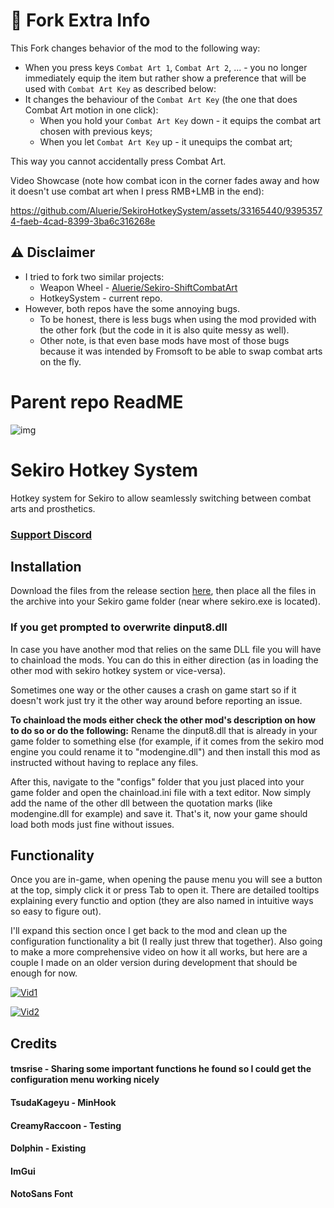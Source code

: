 # 🍴 Fork Extra Info

This Fork changes behavior of the mod to the following way:

* When you press keys `Combat Art 1`, `Combat Art 2`, ... - you no longer immediately equip the item but rather show a preference that will be used with `Combat Art Key` as described below:
* It changes the behaviour of the `Combat Art Key` (the one that does Combat Art motion in one click):
    * When you hold your `Combat Art Key` down - it equips the combat art chosen with previous keys;
    * When you let `Combat Art Key` up - it unequips the combat art;

This way you cannot accidentally press Combat Art.

Video Showcase (note how combat icon in the corner fades away and how it doesn't use combat art when I press RMB+LMB in the end):

<https://github.com/Aluerie/SekiroHotkeySystem/assets/33165440/93953574-faeb-4cad-8399-3ba6c316268e>

## ⚠️ Disclaimer

* I tried to fork two similar projects:
    * Weapon Wheel - [Aluerie/Sekiro-ShiftCombatArt](<https://github.com/Aluerie/Sekiro-ShiftCombatArt>)
    * HotkeySystem - current repo.
* However, both repos have the some annoying bugs.
    * To be honest, there is less bugs when using the mod provided with the other fork (but the code in it is also quite messy as well).
    * Other note, is that even base mods have most of those bugs because it was intended by Fromsoft to be able to swap combat arts on the fly.

# Parent repo ReadME

![img](https://i.imgur.com/7UD9s3t.png)

# Sekiro Hotkey System

Hotkey system for Sekiro to allow seamlessly switching between combat arts and prosthetics.

### [Support Discord](https://discord.gg/5FaCGrFYM3)

## Installation

Download the files from the release section [here](https://github.com/ReaperAnon/SekiroHotkeySystem/releases/download/main/release.7z), then place all the files in the archive into your Sekiro game folder (near where sekiro.exe is located).

### If you get prompted to overwrite dinput8.dll

In case you have another mod that relies on the same DLL file you will have to chainload the mods. You can do this in either direction (as in loading the other mod with sekiro hotkey system or vice-versa).

Sometimes one way or the other causes a crash on game start so if it doesn't work just try it the other way around before reporting an issue.

**To chainload the mods either check the other mod's description on how to do so or do the following:** Rename the dinput8.dll that is already in your game folder to something else (for example, if it comes from the sekiro mod engine you could rename it to "modengine.dll") and then install this mod as instructed without having to replace any files.

After this, navigate to the "configs" folder that you just placed into your game folder and open the chainload.ini file with a text editor. Now simply add the name of the other dll between the quotation marks (like modengine.dll for example) and save it.
That's it, now your game should load both mods just fine without issues.

## Functionality

Once you are in-game, when opening the pause menu you will see a button at the top, simply click it or press Tab to open it. There are detailed tooltips explaining every functio and option (they are also named in intuitive ways so easy to figure out).

I'll expand this section once I get back to the mod and clean up the configuration functionality a bit (I really just threw that together). Also going to make a more comprehensive video on how it all works, but here are a couple I made on an older version during development that should be enough for now.

[![Vid1](https://img.youtube.com/vi/DObp2otd7ic/sddefault.jpg)](https://www.youtube.com/watch?v=DObp2otd7ic)

[![Vid2](https://img.youtube.com/vi/stx7W0il18c/sddefault.jpg)](https://www.youtube.com/watch?v=stx7W0il18c)

## Credits

#### tmsrise - Sharing some important functions he found so I could get the configuration menu working nicely

#### TsudaKageyu - MinHook

#### CreamyRaccoon - Testing

#### Dolphin - Existing

#### ImGui

#### NotoSans Font
